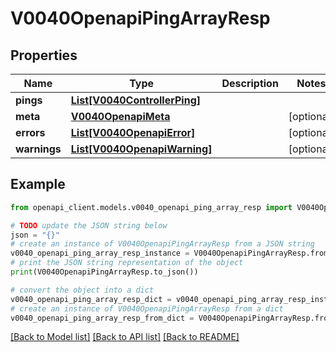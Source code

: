 # V0040OpenapiPingArrayResp


## Properties

Name | Type | Description | Notes
------------ | ------------- | ------------- | -------------
**pings** | [**List[V0040ControllerPing]**](V0040ControllerPing.md) |  | 
**meta** | [**V0040OpenapiMeta**](V0040OpenapiMeta.md) |  | [optional] 
**errors** | [**List[V0040OpenapiError]**](V0040OpenapiError.md) |  | [optional] 
**warnings** | [**List[V0040OpenapiWarning]**](V0040OpenapiWarning.md) |  | [optional] 

## Example

```python
from openapi_client.models.v0040_openapi_ping_array_resp import V0040OpenapiPingArrayResp

# TODO update the JSON string below
json = "{}"
# create an instance of V0040OpenapiPingArrayResp from a JSON string
v0040_openapi_ping_array_resp_instance = V0040OpenapiPingArrayResp.from_json(json)
# print the JSON string representation of the object
print(V0040OpenapiPingArrayResp.to_json())

# convert the object into a dict
v0040_openapi_ping_array_resp_dict = v0040_openapi_ping_array_resp_instance.to_dict()
# create an instance of V0040OpenapiPingArrayResp from a dict
v0040_openapi_ping_array_resp_from_dict = V0040OpenapiPingArrayResp.from_dict(v0040_openapi_ping_array_resp_dict)
```
[[Back to Model list]](../README.md#documentation-for-models) [[Back to API list]](../README.md#documentation-for-api-endpoints) [[Back to README]](../README.md)


